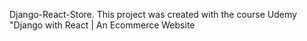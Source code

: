 Django-React-Store. 
This project was created with the course Udemy "Django with React | An Ecommerce Website